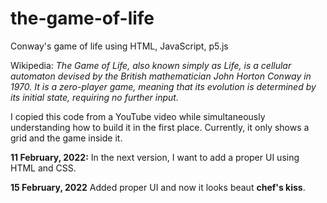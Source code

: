 # the-game-of-life
Conway's game of life using HTML, JavaScript, p5.js

Wikipedia: _The Game of Life, also known simply as Life, is a cellular automaton devised by the British mathematician John Horton Conway in 1970. It is a zero-player game, meaning that its evolution is determined by its initial state, requiring no further input._

I copied this code from a YouTube video while simultaneously understanding how to build it in the first place.
Currently, it only shows a grid and the game inside it.

**11 February, 2022:** In the next version, I want to add a proper UI using HTML and CSS.

**15 February, 2022** Added proper UI and now it looks beaut **chef's kiss**.
